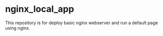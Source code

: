 # nginx_local_app
This repository is for deploy basic nginx webserver and run a default page using nginx.
